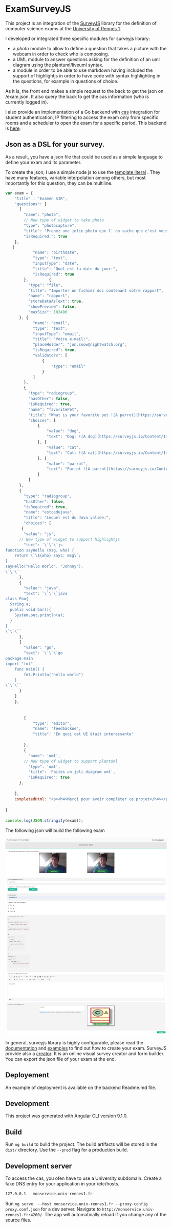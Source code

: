 # ExamSurveyJS

This project is an integration of the [SurveyJS](https://surveyjs.io/Overview/Library) library for the definition of computer science exams at the [University of Rennes 1](https://www.univ-rennes1.fr/).

I developed or integrated three specific modules for surveyjs library:

- a *photo* module to allow to define a question that takes a picture with the webcam in order to check who is composing.
- a UML module to answer questions asking for the definition of an uml diagram using the plantuml/liveuml syntax.
- a module in order to be able to use markdown having included the support of highlightjs in order to have code with syntax highlighting in the questions, for example in questions of choice.

As it is, the front end makes a simple request to the back to get the json on /exam.json. It also query the back to get the cas information (who is currently logged in). 

I also provide an implementation of a Go backend with [cas](https://apereo.github.io/cas/4.2.x/protocol/CAS-Protocol.html) integration for student authentication, IP filtering to access the exam only from specific  rooms and a scheduler to open the exam for a specific period. 
This backend is [here](). 

## Json as a DSL for your survey. 

As a result, you have a json file that could be used as a simple language to define your exam and its parameter.

To create the json, I use a simple node js to use the [template literal](https://developer.mozilla.org/en-US/docs/Web/JavaScript/Reference/template_strings) . They have many features, variable interpolation among others, but most importantly for this question, they can be multiline.

```js
var exam = {
    "title" : "Examen SIR",
    "questions": [
      {
        "name": "photo",
        // New type of widget to take photo
        "type": "photocapture",
        "title": "Prenez une jolie photo que l' on sache que c'est vous",
        "isRequired:": true
    },
   {
            "name": "birthdate",
            "type": "text",
            "inputType": "date",
            "title": "Quel est la date du jour:",
            "isRequired": true
        },         {
          "type": "file",
          "title": "Importer un fichier doc contenant votre rapport",
          "name": "rapport",
          "storeDataAsText": true,
          "showPreview": false,
          "maxSize": 102400
      }, {
            "name": "email",
            "type": "text",
            "inputType": "email",
            "title": "Votre e-mail:",
            "placeHolder": "jon.snow@nightwatch.org",
            "isRequired": true,
            "validators": [
                {
                    "type": "email"
                }
            ]
        },
        {
          "type": "radiogroup",
          "hasOther": false,
          "isRequired": true,
          "name": "favoritePet",
          "title": "What is your favorite pet ![A parrot](https://surveyjs.io/Content/Images/examples/markdown/image_16x16.svg =16x16) ?",
          "choices": [
              {
                  "value": "dog",
                  "text": "Dog: ![A dog](https://surveyjs.io/Content/Images/examples/markdown/dog.svg =14x14)"
              }, {
                  "value": "cat",
                  "text": "Cat: ![A cat](https://surveyjs.io/Content/Images/examples/markdown/cat.svg =14x14)"
              }, {
                  "value": "parrot",
                  "text": "Parrot ![A parrot](https://surveyjs.io/Content/Images/examples/markdown/parrot.svg =14x14)"
              }
          ]
      },
      {
        "type": "radiogroup",
        "hasOther": false,
        "isRequired": true,
        "name": "estcedujava",
        "title": "Lequel est du Java valide:",
        "choices": [
       {
        "value": "js",
      // New type of widget to support highlightjs
        "text": `\`\`\`js
function sayHello (msg, who) {
    return \`\${who} says: msg\`;
}
sayHello("Hello World", "Johnny");
\`\`\``
      },
      {
        "value": "java",
        "text": `\`\`\`java
class Foo{
  String a;
  public void bar(){
    System.out.println(a);
  }
}
\`\`\``
      },
      {
        "value": "go",
        "text": `\`\`\`go
package main
import "fmt"
    func main() {
        fmt.Println("hello world")
    }
\`\`\``
      }
    ]
    },


        {
            "type": "editor",
            "name": "feedbackue",
            "title": "En quoi cet UE était interessante"

        },
        {
          "name": 'uml',
        // New type of widget to support plantuml
          "type": 'uml',
          "title": 'Faites un joli diagram uml',
          "isRequired": true
      },

    ],
    completedHtml: "<p><h4>Merci pour avoir compléter ce projet</h4></p>"

}

console.log(JSON.stringify(exam));

```

The following json will build the following exam

![capture](doc/capture.png)


In general, surveyjs library is highly configurable, please read the [documentation](https://surveyjs.io/Documentation/Library) and [examples](https://surveyjs.io/Examples/Library) to find out how to create your exam. SurveyJS provide also a [creator](https://surveyjs.io/Overview/Survey-Creator): It is an online visual survey creator and form builder. You can export the json file of your exam at the end. 


## Deployement

An example of deployment is available on the backend Readme.md file.

## Development

This project was generated with [Angular CLI](https://github.com/angular/angular-cli) version 9.1.0.


## Build

Run `ng build` to build the project. The build artifacts will be stored in the `dist/` directory. Use the `--prod` flag for a production build.


## Development server


To access the cas, you ofen have to use a University subdomain. Create a fake DNS entry for your application in your /etc/hosts. 

```txt
127.0.0.1	monservice.univ-rennes1.fr
```

Run `ng serve  --host monservice.univ-rennes1.fr --proxy-config proxy.conf.json` for a dev server. Navigate to `http://monservice.univ-rennes1.fr:4200/`. The app will automatically reload if you change any of the source files.
